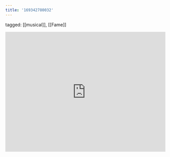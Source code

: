```yaml
---
title: '169342780032'
---
```

tagged: [[musical]], [[Fame]]
<iframe allow="accelerometer; autoplay; clipboard-write; encrypted-media; gyroscope; picture-in-picture" allowfullscreen="" frameborder="0" height="375" id="youtube_iframe" src="https://www.youtube.com/embed/2COKt6DqSaQ?feature=oembed&amp;enablejsapi=1&amp;origin=https://safe.txmblr.com&amp;wmode=opaque" width="500"></iframe>